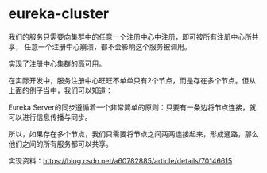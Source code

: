 # eureka-cluster

我们的服务只需要向集群中的任意一个注册中心中注册，即可被所有注册中心所共享，
任意一个注册中心崩溃，都不会影响这个服务被调用。

实现了注册中心集群的高可用。

在实际开发中，服务注册中心旺旺不单单只有2个节点，而是存在多个节点。但从上面的例子当中，我们可以知道：

Eureka Server的同步遵循着一个非常简单的原则：只要有一条边将节点连接，就可以进行信息传播与同步。

所以，如果存在多个节点，我们只需要将节点之间两两连接起来，形成通路，那么他们之间的所有服务都可以共享。

实现资料：https://blog.csdn.net/a60782885/article/details/70146615